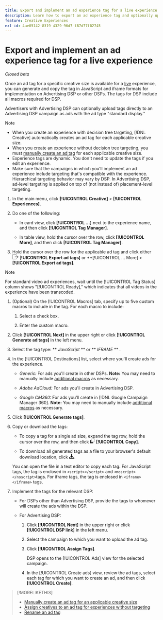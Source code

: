 ```yaml
---
title: Export and implement an ad experience tag for a live experience
description: Learn how to export an ad experience tag and optionally upload it to an Advertising DSP campaign.
feature: Creative Experiences
exl-id: 4ae05142-8319-4329-96d7-f87d77f02745
---
```

# Export and implement an ad experience tag for a live experience

*Closed beta*

Once an ad tag for a specific creative size is available for a [live](experience-about.md#experience-statuses) experience, you can generate and copy the tag in JavaScript and iframe formats for implementation on Advertising DSP or other DSPs. The tags for DSP include all macros required for DSP.

Advertisers with Advertising DSP can optionally upload tags directly to an Advertising DSP campaign as ads with the ad type "standard display."

>[!NOTE]
>
>* When you create an experience with decision tree targeting, [!DNL Creative] automatically creates an ad tag for each applicable creative size.
>* When you create an experience without decision tree targeting, you must [manually create an ad tag](experience-tag-create-manually.md) for each applicable creative size.
>* Experience tags are dynamic. You don't need to update the tags if you edit an experience.
>* Make sure that the campaigns in which you'll implement an ad experience include targeting that's compatible with the experience. Hierarchical targeting behavior may vary by DSP. In Advertising DSP, ad-level targeting is applied on top of (not instead of) placement-level targeting.

1. In the main menu, click **[!UICONTROL Creative]** > **[!UICONTROL Experiences]**.

1. Do one of the following:<!-- I see multiselect, but it's not actually working for me as of 2/3 so I don't know how exporting multiple tags works.-->

   * In card view, click **[!UICONTROL ...]** next to the experience name, and then click **[!UICONTROL Tag Manager]**.
     
   * In table view, hold the cursor over the row, click **[!UICONTROL More]**, and then click **[!UICONTROL Tag Manager]**.

1. Hold the cursor over the row for the applicable ad tag and click either ![Export ad tags](/help/creative/assets/export.png "Export ad tags") **[!UICONTROL Export ad tags]** or **[!UICONTROL ... More] > **[!UICONTROL Export ad tags]**.

>[!NOTE]
>
>For standard video ad experiences, wait until the [!UICONTROL Tag Status] column shows "[!UICONTROL Ready]," which indicates that all videos in the experience have been transcoded.

<!-- Tag Manager has only a list view, but no card view, as of 2/2. -->

1. (Optional) On the [!UICONTROL Macros] tab, specify up to five custom macros to include in the tag. For each macro to include:

   1. Select a check box.<!-- Explain more -->

   1. Enter the custom macro.<!-- Explain more -->

1. Click **[!UICONTROL Next]** in the upper right or click **[!UICONTROL Generate ad tags]** in the left menu.

1. Select the tag type: ** *JavaScript<!-- sic -->*  ** or ** *IFRAME* ** <!-- sic -->.

1. In the [!UICONTROL Destinations] list, select where you'll create ads for the experience.

   * *Generic:* For ads you'll create in other DSPs. **Note:** You may need to manually include [additional macros](/help/creative/creative-macros.md) as necessary.

   * *Adobe AdCloud:* For ads you'll create in Advertising DSP.

   * *Google CM360:* For ads you'll create in [!DNL Google Campaign Manager 360]. **Note:** You may need to manually include [additional macros](/help/creative/creative-macros.md) as necessary.

1. Click **[!UICONTROL Generate tags]**.

1. Copy or download the tags:

   * To copy a tag for a single ad size, expand the tag row, hold the cursor over the row, and then click ![Copy](/help/creative/assets/copy.png "Copy") **[!UICONTROL Copy]**.<!-- why diff than "Copy to clipboard icon used to copy macros for creatives? -->
   
   * To download all generated tags as a file to your browser's default download location, click ![Download tags](/help/creative/assets/download.png "Download tags").
   
   You can open the file in a text editor to copy each tag. For JavaScript tags, the tag is enclosed in `<script></script>` and `<noscript></noscript>`tags. For iframe tags, the tag is enclosed in `<iframe></iframe>` tags.

1. Implement the tags for the relevant DSP:

   * For DSPs other than Advertising DSP, provide the tags to whomever will create the ads within the DSP.

   * For Advertising DSP:

      1. Click **[!UICONTROL Next]** in the upper right or click **[!UICONTROL DSP link]** in the left menu.

      1. Select the campaign to which you want to upload the ad tag.

      1. Click **[!UICONTROL Assign Tags]**.

         DSP opens to the [!UICONTROL Ads] view for the selected campaign.

      1. In the [!UICONTROL Create ads] view, review the ad tags, select each tag for which you want to create an ad, and then click **[!UICONTROL Create]**.
      

<!-- no way to get back to the Creative Tag Manager -- you have to click back through the main menu -->

<!-- Add this info, with descriptions:

## Ad tag formats

### JavaScript

### Iframe

-->

>[!MORELIKETHIS]
>
>* [Manually create an ad tag for an applicable creative size](experience-tag-create-manually.md)
>* [Assign creatives to an ad tag for experiences without targeting](experience-tag-assign-creatives.md)
>* [Rename an ad tag](experience-tag-rename.md)
